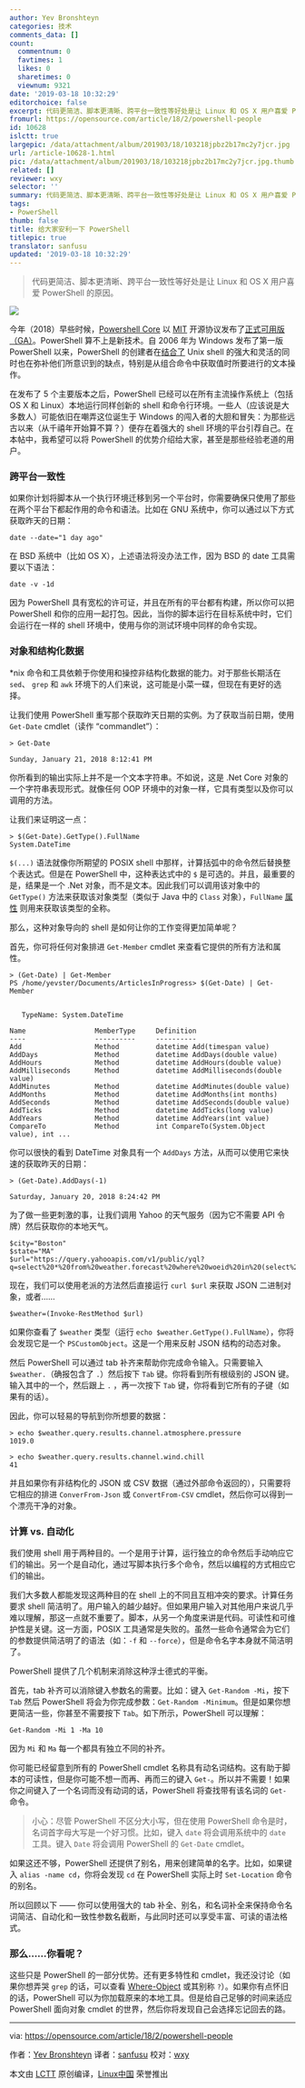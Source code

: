 ```yaml
---
author: Yev Bronshteyn
categories: 技术
comments_data: []
count:
  commentnum: 0
  favtimes: 1
  likes: 0
  sharetimes: 0
  viewnum: 9321
date: '2019-03-18 10:32:29'
editorchoice: false
excerpt: 代码更简洁、脚本更清晰、跨平台一致性等好处是让 Linux 和 OS X 用户喜爱 PowerShell 的原因。
fromurl: https://opensource.com/article/18/2/powershell-people
id: 10628
islctt: true
largepic: /data/attachment/album/201903/18/103218jpbz2b17mc2y7jcr.jpg
url: /article-10628-1.html
pic: /data/attachment/album/201903/18/103218jpbz2b17mc2y7jcr.jpg.thumb.jpg
related: []
reviewer: wxy
selector: ''
summary: 代码更简洁、脚本更清晰、跨平台一致性等好处是让 Linux 和 OS X 用户喜爱 PowerShell 的原因。
tags:
- PowerShell
thumb: false
title: 给大家安利一下 PowerShell
titlepic: true
translator: sanfusu
updated: '2019-03-18 10:32:29'
---
```



> 
> 代码更简洁、脚本更清晰、跨平台一致性等好处是让 Linux 和 OS X 用户喜爱 PowerShell 的原因。
> 
> 
> 


![](/data/attachment/album/201903/18/103218jpbz2b17mc2y7jcr.jpg)


今年（2018）早些时候，[Powershell Core](https://github.com/PowerShell/PowerShell/blob/master/README.md) 以 [MIT](https://spdx.org/licenses/MIT) 开源协议发布了[正式可用版（GA）](https://blogs.msdn.microsoft.com/powershell/2018/01/10/powershell-core-6-0-generally-available-ga-and-supported/)。PowerShell 算不上是新技术。自 2006 年为 Windows 发布了第一版 PowerShell 以来，PowerShell 的创建者在[结合了](http://www.jsnover.com/Docs/MonadManifesto.pdf) Unⅸ shell 的强大和灵活的同时也在弥补他们所意识到的缺点，特别是从组合命令中获取值时所要进行的文本操作。


在发布了 5 个主要版本之后，PowerShell 已经可以在所有主流操作系统上（包括 OS X 和 Linux）本地运行同样创新的 shell 和命令行环境。一些人（应该说是大多数人）可能依旧在嘲弄这位诞生于 Windows 的闯入者的大胆和冒失：为那些远古以来（从千禧年开始算不算？）便存在着强大的 shell 环境的平台引荐自己。在本帖中，我希望可以将 PowerShell 的优势介绍给大家，甚至是那些经验老道的用户。


### 跨平台一致性


如果你计划将脚本从一个执行环境迁移到另一个平台时，你需要确保只使用了那些在两个平台下都起作用的命令和语法。比如在 GNU 系统中，你可以通过以下方式获取昨天的日期：



```
date --date="1 day ago"
```

在 BSD 系统中（比如 OS X），上述语法将没办法工作，因为 BSD 的 date 工具需要以下语法：



```
date -v -1d
```

因为 PowerShell 具有宽松的许可证，并且在所有的平台都有构建，所以你可以把 PowerShell 和你的应用一起打包。因此，当你的脚本运行在目标系统中时，它们会运行在一样的 shell 环境中，使用与你的测试环境中同样的命令实现。


### 对象和结构化数据


\*nix 命令和工具依赖于你使用和操控非结构化数据的能力。对于那些长期活在 `sed`、 `grep` 和 `awk` 环境下的人们来说，这可能是小菜一碟，但现在有更好的选择。


让我们使用 PowerShell 重写那个获取昨天日期的实例。为了获取当前日期，使用 `Get-Date` cmdlet（读作 “commandlet”）：



```
> Get-Date                        

Sunday, January 21, 2018 8:12:41 PM
```

你所看到的输出实际上并不是一个文本字符串。不如说，这是 .Net Core 对象的一个字符串表现形式。就像任何 OOP 环境中的对象一样，它具有类型以及你可以调用的方法。


让我们来证明这一点：



```
> $(Get-Date).GetType().FullName
System.DateTime
```

`$(...)` 语法就像你所期望的 POSIX shell 中那样，计算括弧中的命令然后替换整个表达式。但是在 PowerShell 中，这种表达式中的 `$` 是可选的。并且，最重要的是，结果是一个 .Net 对象，而不是文本。因此我们可以调用该对象中的 `GetType()` 方法来获取该对象类型（类似于 Java 中的 `Class` 对象），`FullName` [属性](https://docs.microsoft.com/en-us/dotnet/csharp/programming-guide/classes-and-structs/properties) 则用来获取该类型的全称。


那么，这种对象导向的 shell 是如何让你的工作变得更加简单呢？


首先，你可将任何对象排进 `Get-Member` cmdlet 来查看它提供的所有方法和属性。



```
> (Get-Date) | Get-Member
PS /home/yevster/Documents/ArticlesInProgress> $(Get-Date) | Get-Member         


   TypeName: System.DateTime

Name                 MemberType     Definition                                 
----                 ----------     ----------                                 
Add                  Method         datetime Add(timespan value)               
AddDays              Method         datetime AddDays(double value)             
AddHours             Method         datetime AddHours(double value)            
AddMilliseconds      Method         datetime AddMilliseconds(double value)     
AddMinutes           Method         datetime AddMinutes(double value)          
AddMonths            Method         datetime AddMonths(int months)             
AddSeconds           Method         datetime AddSeconds(double value)          
AddTicks             Method         datetime AddTicks(long value)              
AddYears             Method         datetime AddYears(int value)               
CompareTo            Method         int CompareTo(System.Object value), int ...
```

你可以很快的看到 DateTime 对象具有一个 `AddDays` 方法，从而可以使用它来快速的获取昨天的日期：



```
> (Get-Date).AddDays(-1)

Saturday, January 20, 2018 8:24:42 PM
```

为了做一些更刺激的事，让我们调用 Yahoo 的天气服务（因为它不需要 API 令牌）然后获取你的本地天气。



```
$city="Boston"
$state="MA"
$url="https://query.yahooapis.com/v1/public/yql?q=select%20*%20from%20weather.forecast%20where%20woeid%20in%20(select%20woeid%20from%20geo.places(1)%20where%20text%3D%22${city}%2C%20${state}%22)&format=json&env=store%3A%2F%2Fdatatables.org%2Falltableswithkeys"
```

现在，我们可以使用老派的方法然后直接运行 `curl $url` 来获取 JSON 二进制对象，或者……



```
$weather=(Invoke-RestMethod $url)
```

如果你查看了 `$weather` 类型（运行 `echo $weather.GetType().FullName`），你将会发现它是一个 `PSCustomObject`。这是一个用来反射 JSON 结构的动态对象。


然后 PowerShell 可以通过 tab 补齐来帮助你完成命令输入。只需要输入 `$weather.`（确报包含了 `.`）然后按下 `Tab` 键。你将看到所有根级别的 JSON 键。输入其中的一个，然后跟上 `.` ，再一次按下 `Tab` 键，你将看到它所有的子键（如果有的话）。


因此，你可以轻易的导航到你所想要的数据：



```
> echo $weather.query.results.channel.atmosphere.pressure                         
1019.0

> echo $weather.query.results.channel.wind.chill                                 41
```

并且如果你有非结构化的 JSON 或 CSV 数据（通过外部命令返回的），只需要将它相应的排进 `ConverFrom-Json` 或 `ConvertFrom-CSV` cmdlet，然后你可以得到一个漂亮干净的对象。


### 计算 vs. 自动化


我们使用 shell 用于两种目的。一个是用于计算，运行独立的命令然后手动响应它们的输出。另一个是自动化，通过写脚本执行多个命令，然后以编程的方式相应它们的输出。


我们大多数人都能发现这两种目的在 shell 上的不同且互相冲突的要求。计算任务要求 shell 简洁明了。用户输入的越少越好。但如果用户输入对其他用户来说几乎难以理解，那这一点就不重要了。脚本，从另一个角度来讲是代码。可读性和可维护性是关键。这一方面，POSIX 工具通常是失败的。虽然一些命令通常会为它们的参数提供简洁明了的语法（如：`-f` 和 `--force`），但是命令名字本身就不简洁明了。


PowerShell 提供了几个机制来消除这种浮士德式的平衡。


首先，tab 补齐可以消除键入参数名的需要。比如：键入 `Get-Random -Mi`，按下 `Tab` 然后 PowerShell 将会为你完成参数：`Get-Random -Minimum`。但是如果你想更简洁一些，你甚至不需要按下 `Tab`。如下所示，PowerShell 可以理解：



```
Get-Random -Mi 1 -Ma 10
```

因为 `Mi` 和 `Ma` 每一个都具有独立不同的补齐。


你可能已经留意到所有的 PowerShell cmdlet 名称具有动名词结构。这有助于脚本的可读性，但是你可能不想一而再、再而三的键入 `Get-`。所以并不需要！如果你之间键入了一个名词而没有动词的话，PowerShell 将查找带有该名词的 `Get-` 命令。



> 
> 小心：尽管 PowerShell 不区分大小写，但在使用 PowerShell 命令是时，名词首字母大写是一个好习惯。比如，键入 `date` 将会调用系统中的 `date` 工具。键入 `Date` 将会调用 PowerShell 的 `Get-Date` cmdlet。
> 
> 
> 


如果这还不够，PowerShell 还提供了别名，用来创建简单的名字。比如，如果键入 `alias -name cd`，你将会发现 `cd` 在 PowerShell 实际上时 `Set-Location` 命令的别名。


所以回顾以下 —— 你可以使用强大的 tab 补全、别名，和名词补全来保持命令名词简洁、自动化和一致性参数名截断，与此同时还可以享受丰富、可读的语法格式。


### 那么……你看呢？


这些只是 PowerShell 的一部分优势。还有更多特性和 cmdlet，我还没讨论（如果你想弄哭 `grep` 的话，可以查看 [Where-Object](https://docs.microsoft.com/en-us/powershell/module/microsoft.powershell.core/where-object?view=powershell-6) 或其别称 `?`）。如果你有点怀旧的话，PowerShell 可以为你加载原来的本地工具。但是给自己足够的时间来适应 PowerShell 面向对象 cmdlet 的世界，然后你将发现自己会选择忘记回去的路。




---


via: <https://opensource.com/article/18/2/powershell-people>


作者：[Yev Bronshteyn](https://opensource.com/users/yevster) 译者：[sanfusu](https://github.com/sanfusu) 校对：[wxy](https://github.com/wxy)


本文由 [LCTT](https://github.com/LCTT/TranslateProject) 原创编译，[Linux中国](https://linux.cn/) 荣誉推出